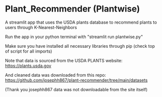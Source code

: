 # Plant_Recommender (Plantwise)
A streamlit app that uses the USDA plants database to recommend plants to users through K-Nearest-Neighbors

Run the app in your python terminal with "streamlit run plantwise.py"

Make sure you have installed all necessary libraries through pip (check top of script for all imports)

Note that data is sourced from the USDA PLANTS website: https://plants.usda.gov

And cleaned data was downloaded from this repo: https://github.com/josephh867/plant-recommender/tree/main/datasets

(Thank you josephh867 data was not downloadable from the site itself)
